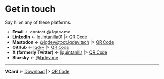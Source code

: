 # Get in touch

Say hi on any of these platforms.

- **Email** <- contact **@** lqdev.me
- **LinkedIn** <- [lquintanilla01](/linkedin) |> [QR Code](/images/contact/qr-linkedin.svg)
- **Mastodon** <-  [@lqdev@toot.lqdev.tech](/mastodon) |> [QR Code](/images/contact/qr-mastodon.svg)
- **GitHub** <- [lqdev](/github) |> [QR Code](/images/contact/qr-github.svg)
- **X (formerly Twitter)** <- [ljquintanilla](/twitter) |> [QR Code](/images/contact/qr-twitter.svg)
- **Bluesky** <- [@lqdev.me](/bluesky)

---

**VCard** <- [Download](/vcard.vcf) |> [QR Code](/images/contact/qr-vcard.svg)